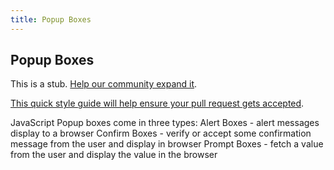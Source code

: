 ```yaml
---
title: Popup Boxes
---
```

## Popup Boxes

This is a stub. <a href='https://github.com/freecodecamp/guides/tree/master/src/pages/javascript/popup-boxes/index.md' target='_blank' rel='nofollow'>Help our community expand it</a>.

<a href='https://github.com/freecodecamp/guides/blob/master/README.md' target='_blank' rel='nofollow'>This quick style guide will help ensure your pull request gets accepted</a>.


JavaScript Popup boxes come in three types:
Alert Boxes - alert messages display to a browser
Confirm Boxes - verify or accept some confirmation message from the user and display in browser
Prompt Boxes - fetch a value from the user and display the value in the browser
